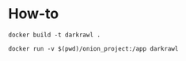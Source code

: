 # How-to
```
docker build -t darkrawl .
```

```
docker run -v $(pwd)/onion_project:/app darkrawl
```


